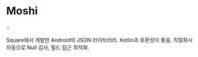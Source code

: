 # Moshi

<aside>
💡

Square에서 개발한 Android의 JSON 라이브러리.
Kotlin과 호환성이 좋음.
직렬화시 자동으로 Null 검사, 필드 접근 최적화.

</aside>